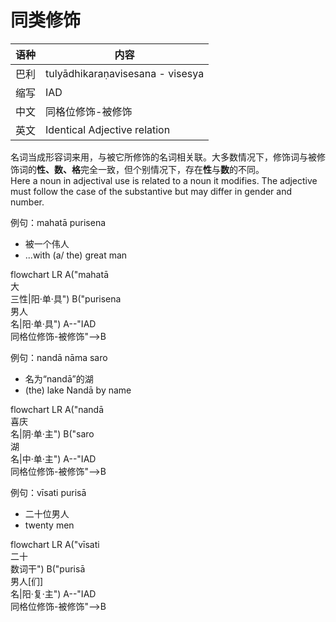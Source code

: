 # 同类修饰

|语种|内容|
|-|-|
|巴利|tulyādhikaraṇavisesana - visesya|
|缩写|IAD|
|中文|同格位修饰-被修饰|
|英文|Identical Adjective relation|

名词当成形容词来用，与被它所修饰的名词相关联。大多数情况下，修饰词与被修饰词的**性、数、格**完全一致，但个别情况下，存在**性**与**数**的不同。<br>
Here a noun in adjectival use is related to a noun it modifies.
The adjective must follow the case of the substantive but may differ in gender and number.

例句：mahatā purisena
- 被一个伟人
- ...with (a/ the) great man
<div class="mermaid">
flowchart LR
A("mahatā<br>大<br>三性|阳·单·具")
B("purisena<br>男人<br>名|阳·单·具")
A--"IAD<br>同格位修饰-被修饰"-->B
</div>

例句：nandā nāma saro
- 名为“nandā”的湖
- (the) lake Nandā by name
<div class="mermaid">
flowchart LR
A("nandā<br>喜庆<br>名|阴·单·主")
B("saro<br>湖<br>名|中·单·主")
A--"IAD<br>同格位修饰-被修饰"-->B
</div>

例句：vīsati purisā
- 二十位男人
- twenty men
<div class="mermaid">
flowchart LR
A("vīsati<br>二十<br>数词干")
B("purisā<br>男人[们]<br>名|阳·复·主")
A--"IAD<br>同格位修饰-被修饰"-->B
</div>